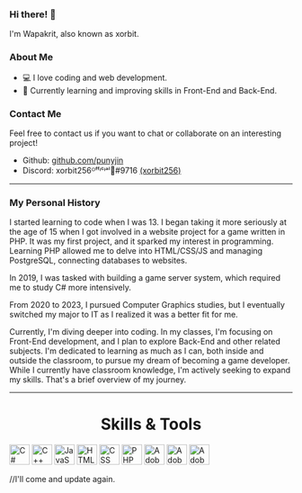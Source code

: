 ### Hi there! 👋 

I'm Wapakrit, also known as xorbit.

### About Me
- 💻 I love coding and web development.
- 🌱 Currently learning and improving skills in Front-End and Back-End.

### Contact Me
Feel free to contact us if you want to chat or collaborate on an interesting project!
- Github: [github.com/punyjin](https://github.com/punyjin)
- Discord: xorbit256ᴼᶠᶠᶤᶜᶤᵃˡ᲼#9716 [(xorbit256)](https://discord.gg/hmCWt8HUBe)
---

### My Personal History
I started learning to code when I was 13. I began taking it more seriously at the age of 15 when I got involved in a website project for a game written in PHP. It was my first project, and it sparked my interest in programming. Learning PHP allowed me to delve into HTML/CSS/JS and managing PostgreSQL, connecting databases to websites.

In 2019, I was tasked with building a game server system, which required me to study C# more intensively.

From 2020 to 2023, I pursued Computer Graphics studies, but I eventually switched my major to IT as I realized it was a better fit for me.

Currently, I'm diving deeper into coding. In my classes, I'm focusing on Front-End development, and I plan to explore Back-End and other related subjects. I'm dedicated to learning as much as I can, both inside and outside the classroom, to pursue my dream of becoming a game developer. While I currently have classroom knowledge, I'm actively seeking to expand my skills. 
That's a brief overview of my journey.

---
<div style="text-align: center;">
    <h1>Skills & Tools</h1>
    <p align="left">
      <a href="https://learn.microsoft.com/en-us/dotnet/csharp/" target="_blank" rel="noreferrer">
        <img src="https://media.discordapp.net/attachments/1176216227853647944/1249031421343961128/c-sharp-c-icon-1822x2048-wuf3ijab.png?ex=6665d2a8&is=66648128&hm=77caea5701dd58c8da5787c98428e4fcbf510a1c1d44ec071bda5f27ab61f619&=&format=webp&quality=lossless&width=597&height=671" width="36" height="36" alt="C#" /></a>
        <a href="https://learn.microsoft.com/th-th/cpp/cpp/?view=msvc-160" target="_blank" rel="noreferrer">
            <img src="https://media.discordapp.net/attachments/1176216227853647944/1249031500448661564/cpp_logo.png?ex=6665d2bb&is=6664813b&hm=fd71f5da7ffc32e1f6cc78baa9448474dfb13bbe1bef2ecf6a5b3ddb6593670f&=&format=webp&quality=lossless&width=311&height=350" width="36" height="36" alt="C++"/></a>      
        <a href="https://developer.mozilla.org/en-US/docs/Web/JavaScript" target="_blank" rel="noreferrer">
            <img src="https://media.discordapp.net/attachments/1176216227853647944/1249031471524741120/javascript-logo.png?ex=6665d2b4&is=66648134&hm=7295fdaf817a281587f04b09649deae86d38fb022087119b2c247de51f5e007c&=&format=webp&quality=lossless&width=671&height=671" width="36" height="36" alt="JavaScript"/></a>      
        <a href="https://developer.mozilla.org/en-US/docs/Glossary/HTML5" target="_blank" rel="noreferrer">
            <img src="https://media.discordapp.net/attachments/1176216227853647944/1249031542806675456/html-5-icon-726x1024-evem6gg5.png?ex=6665d2c5&is=66648145&hm=e9aadcd410afd2a5f9269259f015544ba7f87254486824c90f00a63edfed1e0c&=&format=webp&quality=lossless&width=476&height=671" width="36" height="36" alt="HTML" /></a>      
        <a href="https://www.w3.org/TR/CSS/#css" target="_blank" rel="noreferrer">
            <img src="https://media.discordapp.net/attachments/1176216227853647944/1249031671907487786/css-3-icon-726x1024-610441pl.png?ex=6665d2e4&is=66648164&hm=a49ab78645cee662fb3715f797701803455eff42656b1303e8610e41d55a0688&=&format=webp&quality=lossless&width=476&height=671" width="36" height="36" alt="CSS" /></a>      
        <a href="https://www.php.net/" target="_blank" rel="noreferrer">
            <img src="https://media.discordapp.net/attachments/1176216227853647944/1249031583814389921/5968332.png?ex=6665d2cf&is=6664814f&hm=74ce9bf8299675148d646558d6dc413f2d5a18cbb275e6412b2e590a10ca03f8&=&format=webp&quality=lossless" width="36" height="36" alt="PHP" /></a>      
        <a href="https://www.adobe.com/th_en/products/photoshop.html" target="_blank" rel="noreferrer">
            <img src="https://media.discordapp.net/attachments/1176216227853647944/1249032731950583958/ps_appicon.png?ex=6665d3e1&is=66648261&hm=46d5cbf17a17a419e49b3d154e581e662392da6332851bfe09616c98b7d332d7&=&format=webp&quality=lossless" width="36" height="36" alt="Adobe Photoshop"/></a>     
        <a href="https://www.adobe.com/th_en/products/premiere.html" target="_blank" rel="noreferrer">
            <img src="https://media.discordapp.net/attachments/1176216227853647944/1249033776445522070/1200px-Adobe_Premiere_Pro_CC_icon.png?ex=6665d4da&is=6664835a&hm=125f0365e0d686512c96b9b8618912339cd8ba00e8105302b33fc1b18f20d86b&=&format=webp&quality=lossless&width=688&height=671" width="36" height="36" alt="Adobe Premiere Pro"/></a>     
        <a href="https://www.adobe.com/th_en/products/aftereffects.html" target="_blank" rel="noreferrer">
            <img src="https://media.discordapp.net/attachments/1176216227853647944/1249035083755815015/after-effects.png?ex=6665d611&is=66648491&hm=09e3108220fe276a705a5b61cf9347b4940522d4d522882f9831089e6145adac&=&format=webp&quality=lossless" width="36" height="36" alt="Adobe After Effect"/></a>
    </p>
</div>
 //I'll ​​come and update again.
